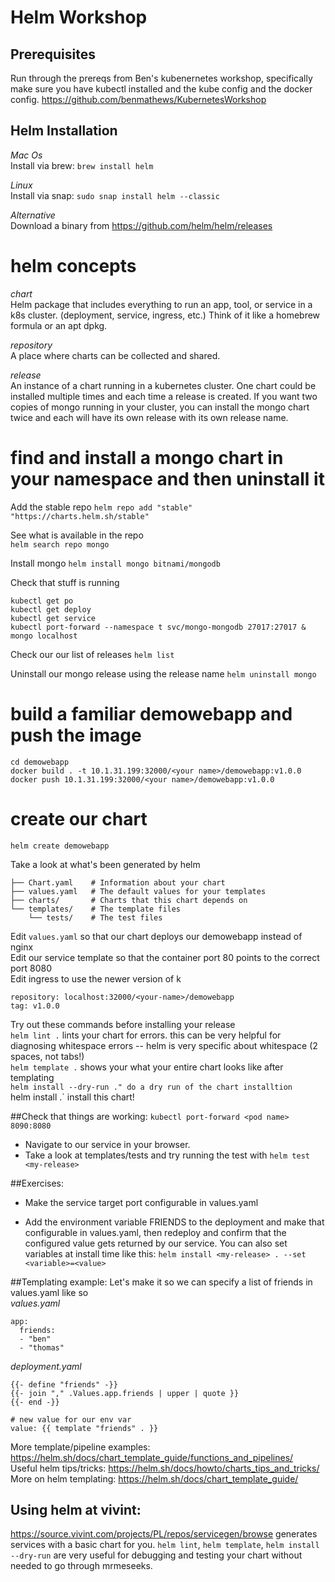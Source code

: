 # Helm Workshop

## Prerequisites

Run through the prereqs from Ben's kubenernetes workshop, specifically make sure you have kubectl installed and the kube config and the docker config. https://github.com/benmathews/KubernetesWorkshop

## Helm Installation
_Mac Os_  
Install via brew:
`brew install helm`

_Linux_   
Install via snap:
`sudo snap install helm --classic`

_Alternative_  
Download  a binary from https://github.com/helm/helm/releases

# helm concepts
_chart_   
Helm package that includes everything to run an app, tool, or service in a k8s cluster. (deployment, service, ingress, etc.)  Think of it like a homebrew formula or an apt dpkg.

_repository_  
A place where charts can be collected and shared.

_release_   
An instance of a chart running in a kubernetes cluster.  One chart could be installed multiple times and each time a release is created.  If you want two copies of mongo running in your cluster, you can install the mongo chart twice and each will have its own release with its own release name.

# find and install a mongo chart in your namespace and then uninstall it
Add the stable repo 
`helm repo add "stable" "https://charts.helm.sh/stable"`

See what is available in the repo  
`helm search repo mongo`

Install mongo
`helm install mongo bitnami/mongodb`

Check that stuff is running
```
kubectl get po
kubectl get deploy
kubectl get service
kubectl port-forward --namespace t svc/mongo-mongodb 27017:27017 &
mongo localhost
```

Check our our list of releases
`helm list`

Uninstall our mongo release using the release name
`helm uninstall mongo`

# build a familiar demowebapp and push the image
```
cd demowebapp
docker build . -t 10.1.31.199:32000/<your name>/demowebapp:v1.0.0
docker push 10.1.31.199:32000/<your name>/demowebapp:v1.0.0
```

# create our chart
`helm create demowebapp`

Take a look at what's been generated by helm

```
├── Chart.yaml    # Information about your chart
├── values.yaml   # The default values for your templates
├── charts/       # Charts that this chart depends on
└── templates/    # The template files
    └── tests/    # The test files
```

Edit `values.yaml` so  that our chart deploys our demowebapp instead of nginx  
Edit our service template so that the container port 80 points to the correct port 8080  
Edit ingress to use the newer version of k

```
repository: localhost:32000/<your-name>/demowebapp
tag: v1.0.0
```

Try out these commands before installing your release  
`helm lint .` lints your chart for errors.  this can be very helpful for diagnosing whitespace errors -- helm is very specific about whitespace (2 spaces, not tabs!)  
`helm template .` shows your what your entire chart looks like after templating  
`helm install --dry-run ." do a dry run of the chart installtion  
`helm install <your-release-name> .` install this chart!  

##Check that things are working:
`kubectl port-forward <pod name> 8090:8080`
- Navigate to our service in your browser. 
- Take a look at templates/tests and try running the test with `helm test <my-release>`

##Exercises:  
- Make the service target port configurable in values.yaml  

- Add the environment variable FRIENDS to the deployment and make that configurable in values.yaml, then redeploy and confirm that the configured value gets returned by our service.   You can also set variables at install time like this: `helm install <my-release> . --set <variable>=<value>`

##Templating example:
Let's make it so we can specify a list of friends in values.yaml like so  
_values.yaml_
```
app:
  friends:
  - "ben"
  - "thomas"
```

_deployment.yaml_
```
{{- define "friends" -}}
{{- join "," .Values.app.friends | upper | quote }}
{{- end -}}

# new value for our env var
value: {{ template "friends" . }}
```

More template/pipeline examples: https://helm.sh/docs/chart_template_guide/functions_and_pipelines/  
Useful helm tips/tricks: https://helm.sh/docs/howto/charts_tips_and_tricks/  
More on helm templating: https://helm.sh/docs/chart_template_guide/

## Using helm at vivint:
https://source.vivint.com/projects/PL/repos/servicegen/browse generates services with a basic chart for you. 
`helm lint`, `helm template`, `helm install --dry-run` are very useful for debugging and testing your chart without needed to go through mrmeseeks.
